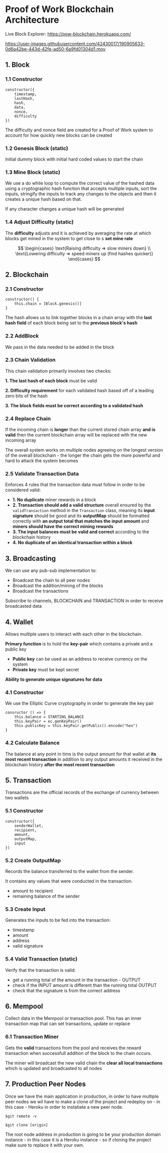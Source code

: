 # Proof of Work Blockchain Architecture

Live Block Explorer: https://pow-blockchain.herokuapp.com/


https://user-images.githubusercontent.com/42430017/190905633-0d6a42be-443d-42fe-ad50-6a9fd01304d1.mov


## 1. Block

### 1.1 Constructor
```
constructor({
	timestamp,
	lastHash,
	hash,
	data,
	nonce,
	difficulty
})
```

The difficulty and nonce field are created for a Proof of Work system to account for how quickly new blocks can be created

### 1.2 Genesis Block (static)
Initial dummy block with initial hard coded values to start the chain

### 1.3 Mine Block (static)

We use a do while loop to compute the correct value of the hashed data using a cryptographic hash function that accepts multiple inputs, sort the inputs, stringify the inputs to track any changes to the objects and then it creates a unique hash based on that.

If any character changes a unique hash will be generated

### 1.4 Adjust Difficulty (static)

The **difficulty** adjusts and it is achieved by averaging the rate at which blocks get mined in the system to get close to s **set mine rate**

$$
\begin{cases}
\text{Raising difficulty => slow miners down} \\
\text{Lowering difficulty => speed miners up (find hashes quicker)}
\end{cases}
$$

## 2. Blockchain

### 2.1 Constructor

```
constructor() {
	this.chain = [Block.genesis()]
}
```

The hash allows us to link together blocks in a chain array with the **last hash field** of each block being set to the **previous block's hash** 

### 2.2 AddBlock

We pass in the data needed to be added in the block

### 2.3 Chain Validation

This chain validation primarily involves two checks:

**1. The last hash of each block** must be valid

**2.  Difficulty requirement** for each validated hash based off of a leading zero bits of the hash

**3. The block fields must be correct according to a validated hash**

### 2.4 Replace Chain

If the incoming chain is **longer** than the current stored chain array **and is valid** then the current blockchain array will be replaced with the new incoming array 

The overall system works on multiple nodes agreeing on the longest version of the overall blockchain - the longer the chain gets the more powerful and hard to attack the system becomes

### 2.5 Validate Transaction Data

Enforces 4 rules that the transaction data must follow in order to be considered valid:

- **1. No duplicate** miner rewards in a block
- **2. Transaction should add a valid structure** overall ensured by the `validTransaction` method in the `Transaction` class, meaning its **input signature** should be good and its **outputMap** should be formatted correctly with **an output total that matches the input amount** and **miners should have the correct mining rewards**
- **3. The input balances must be valid and correct** according to the blockchain history 
- **4. No duplicate of an identical transaction within a block**

## 3. Broadcasting
We can use any pub-sub implementation to:

- Broadcast the chain to all peer nodes
- Broadcast the addition/mining of the blocks
- Broadcast the transactions 

Subscribe to channels, BLOCKCHAIN and TRANSACTION in order to receive broadcasted data

## 4. Wallet
Allows multiple users to interact with each other in the blockchain.

**Primary function** is to hold the **key-pair** which contains a private and a public key

- **Public key** can be used as an address to receive currency on the system
- **Private key** must be kept secret

**Ability to generate unique signatures for data**

### 4.1 Constructor

We use the Elliptic Curve cryptography in order to generate the key pair
```
consructor () => {
	this.balance = STARTING_BALANCE
	this.keyPair = ec.genKeyPair()
	this.publicKey = this.keyPair.getPublic().encode("hex")
}
```

### 4.2 Calculate Balance

The balance at any point in tims is the output amount for that wallet at **its most recent transaction** in addition to any output amounts it received in the blockchain history **after the most recent transaction**

## 5. Transaction

Transactions are the official records of the exchange of currency between two wallets

### 5.1 Constructor
```
constructor({
	senderWallet,
	recipient,
	amount,
	outputMap,
	input
})
```

### 5.2 Create OutputMap

Records the balance transferred to the wallet from the sender.

It contains any values that were conducted in the transaction.

- amount to recipient
- remaining balance of the sender

### 5.3 Create Input

Generates the inputs to be fed into the transaction:

- timestamp
- amount
- address
- valid signature

### 5.4 Valid Transaction (static)

Verify that the transaction is valid:

- get a running total of the amount in the transaction - OUTPUT
- check if the INPUT amount is different than the running total OUTPUT
- check that the signature is from the correct address

## 6. Mempool

Collect data in the Mempool or transaction pool. This has an inner transaction map that can set transactions, update or replace

### 6.1 Transaction Miner
Gets the **valid** transactions from the pool and receives the reward transaction when successfull addition of the block to the chain occurs. 

The miner will broadcast the new valid chain the **clear all local transactions** which is updated and broadcasted to all nodes

## 7. Production Peer Nodes
Once we have the main application in production, in order to have multiple peer nodes we wil have to make a clone of the project and redeploy on - in this case - Heroku in order to instatiate a new peer node.

`$git remote -v`

`$git clone [origin]`

The root node address in production is going to be your production domain instance - in this case it is a Heroku instance - so if cloning the project make sure to replace it with your own.
